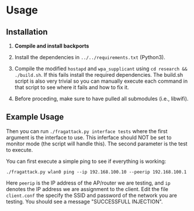 # Usage

## Installation

1. **Compile and install backports**

2. Install the dependencies in `../../requirements.txt` (Python3).

3. Compile the modified `hostapd` and `wpa_supplicant` using `cd research && ./build.sh`.
   If this fails install the required dependencies. The build.sh script is also very
   trivial so you can manually execute each command in that script to see
   where it fails and how to fix it.

3. Before proceding, make sure to have pulled all submodules (i.e., libwifi).

## Example Usage

Then you can run `./fragattack.py interface tests` where the first argument
is the interface to use. This inferface should NOT be set to monitor mode
(the script will handle this). The second parameter is the test to execute.

You can first execute a simple ping to see if everything is working:

	./fragattack.py wlan0 ping --ip 192.168.100.10 --peerip 192.168.100.1

Here `peerip` is the IP address of the AP/router we are testing, and `ip`
denotes the IP address we are assignment to the client. Edit the file
`client.conf` the specify the SSID and password of the network you are
testing. You should see a message "SUCCESSFULL INJECTION".

